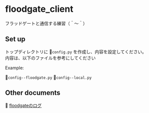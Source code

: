 # floodgate_client

フラッドゲートと通信する練習（＾～＾）

## Set up

トップディレクトリに 📄`config.py` を作成し、内容を設定してください。  
内容は、以下のファイルを参考にしてください  

Example:  

📄`config--floodgate.py`
📄`config--local.py`

## Other documents

📖 [floodgateのログ](http://wdoor.c.u-tokyo.ac.jp/shogi/x/shogi-server.log)  
